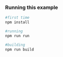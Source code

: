 
### Running this example

```bash
#first time
npm install

#running
npm run run

#building
npm run build
```
